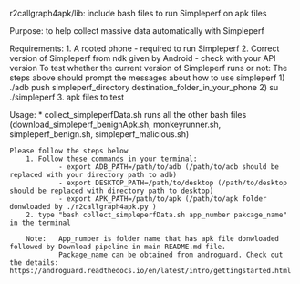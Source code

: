 r2callgraph4apk/lib:
    include bash files to run Simpleperf on apk files

Purpose:
    to help collect massive data automatically with Simpleperf

Requirements:
    1. A rooted phone - required to run Simpleperf
    2. Correct version of Simpleperf from ndk given by Android - check with your API version
        To test whether the current version of Simpleperf runs or not:
            The steps above should prompt the messages about how to use simpleperf
            1) ./adb push simpleperf_directory destination_folder_in_your_phone
            2) su ./simpleperf
    3. apk files to test

Usage:
    * collect_simpleperfData.sh runs all the other bash files (download_simpleperf_benignApk.sh, monkeyrunner.sh, simpleperf_benign.sh, simpleperf_malicious.sh)

    Please follow the steps below
        1. Follow these commands in your terminal: 
                - export ADB_PATH=/path/to/adb (/path/to/adb should be replaced with your directory path to adb)
                - export DESKTOP_PATH=/path/to/desktop (/path/to/desktop should be replaced with directory path to desktop)
                - export APK_PATH=/path/to/apk (/path/to/apk folder donwloaded by ./r2callgraph4apk.py )
        2. type "bash collect_simpleperfData.sh app_number pakcage_name" in the terminal

        Note:   App_number is folder name that has apk file donwloaded followed by Download pipeline in main README.md file.
                Package_name can be obtained from androguard. Check out the details: https://androguard.readthedocs.io/en/latest/intro/gettingstarted.html